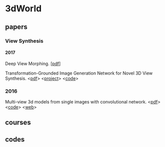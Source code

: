 # 3dWorld
## papers
### View Synthesis
#### 2017
Deep View Morphing. [[pdf](https://arxiv.org/abs/1703.02168)]

Transformation-Grounded Image Generation Network for Novel 3D View Synthesis. <[pdf](https://arxiv.org/abs/1703.02921)> <[project](http://www.cs.unc.edu/~eunbyung/tvsn/)> <[code](https://github.com/silverbottlep/tvsn)>

### 2016
Multi-view 3d models from single images with convolutional network. <[pdf](https://arxiv.org/abs/1511.06702)> <[code](https://github.com/mtatarchenko/mv3d)> <[web](http://lmb.informatik.uni-freiburg.de/people/tatarchm/)>


## courses
## codes
